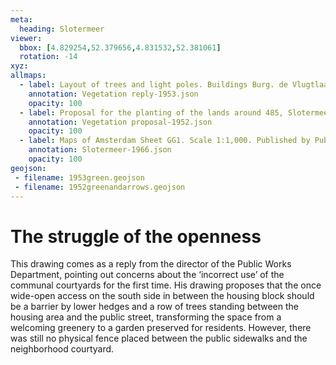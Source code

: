 ```yaml
---
meta:
  heading: Slotermeer
viewer:
  bbox: [4.829254,52.379656,4.831532,52.381061]
  rotation: -14
xyz:
allmaps:
  - label: Layout of trees and light poles. Buildings Burg. de Vlugtlaan Slotermeer Deel A, AU 38. Scale 1:1000. Stadsarchief Amsterdam. Drew by Director of Public Works Department, J.W.Clerx and published by Public Works Department and its legal successors, 1953
    annotation: Vegetation reply-1953.json
    opacity: 100
  - label: Proposal for the planting of the lands around 485, Slotermeer Deel A. Scale 1:200. Stadsarchief Amsterdam. Drew and published by Architectenbureau Berghoef & Klarenbeek, 1952
    annotation: Vegetation proposal-1952.json
    opacity: 100
  - label: Maps of Amsterdam Sheet GG1. Scale 1:1,000. Published by Public Works Department and its legal successors, 1966
    annotation: Slotermeer-1966.json
    opacity: 100
geojson:
 - filename: 1953green.geojson
 - filename: 1952greenandarrows.geojson
---
```

# The struggle of the openness
This drawing comes as a reply from the director of the Public Works Department, pointing out concerns about the ‘incorrect use’ of the communal courtyards for the first time. His drawing proposes that the once wide-open access on the south side in between the housing block should be a barrier by lower hedges and a row of trees standing between the housing area and the public street, transforming the space from a welcoming greenery to a garden preserved for residents. However, there was still no physical fence placed between the public sidewalks and the neighborhood courtyard.